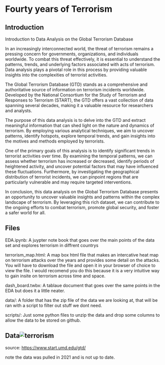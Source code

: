 # Fourty years of Terrorism

## Introduction
Introduction to Data Analysis on the Global Terrorism Database

In an increasingly interconnected world, the threat of terrorism remains a pressing concern for governments, organizations, and individuals worldwide. To combat this threat effectively, it is essential to understand the patterns, trends, and underlying factors associated with acts of terrorism. Data analysis plays a pivotal role in this process by providing valuable insights into the complexities of terrorist activities.

The Global Terrorism Database (GTD) stands as a comprehensive and authoritative source of information on terrorism incidents worldwide. Developed by the National Consortium for the Study of Terrorism and Responses to Terrorism (START), the GTD offers a vast collection of data spanning several decades, making it a valuable resource for researchers and analysts.

The purpose of this data analysis is to delve into the GTD and extract meaningful information that can shed light on the nature and dynamics of terrorism. By employing various analytical techniques, we aim to uncover patterns, identify hotspots, explore temporal trends, and gain insights into the motives and methods employed by terrorists.

One of the primary goals of this analysis is to identify significant trends in terrorist activities over time. By examining the temporal patterns, we can assess whether terrorism has increased or decreased, identify periods of heightened activity, and uncover potential factors that may have influenced these fluctuations. Furthermore, by investigating the geographical distribution of terrorist incidents, we can pinpoint regions that are particularly vulnerable and may require targeted interventions.

In conclusion, this data analysis on the Global Terrorism Database presents an opportunity to uncover valuable insights and patterns within the complex landscape of terrorism. By leveraging this rich dataset, we can contribute to the ongoing efforts to combat terrorism, promote global security, and foster a safer world for all.


## Files 

EDA.ipynb: A juypter note book that goes over the main points of the data set and explores terrorism in diffrent countrys

terrorism_map.html: A map box html file that makes an intercative heat map on terrorism attacks over the years and provides some detail on the attacks. You will have to download the file and open it in your browser of choice to view the file. I would recomend you do this because it is a very intuitive way to gain insite on terrorism across time and space.


dash_board.twbx: A tablaue document that goes over the same points in the EDA but does it a little neater.

data/: A folder that has the zip file of the data we are looking at, that will be ran with a script to filter out stuff we dont need.

scripts/: Just some python files to unzip the data and drop some columns to allow the data to be stored on github.


## Data![terrorism](https://github.com/Caipo/Terrorism/assets/67617907/ccbc0d31-1f93-4204-b832-7d977889c158)


source: https://www.start.umd.edu/gtd/

note the data was pulled in 2021 and is not up to date.


